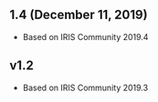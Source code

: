 ## 1.4 (December 11, 2019)
  - Based on IRIS Community 2019.4

## v1.2 
  - Based on IRIS Community 2019.3

